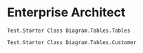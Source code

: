 ﻿# Enterprise Architect

```ea-diagram
Test.Starter Class Diagram.Tables.Tables
```

```ea-object-text
Test.Starter Class Diagram.Tables.Customer
```